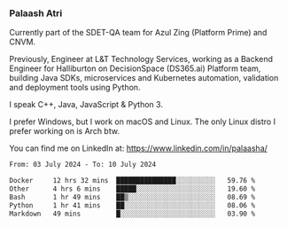 ### Palaash Atri

Currently part of the SDET-QA team for Azul Zing (Platform Prime) and CNVM. 

Previously, Engineer at L&T Technology Services, working as a Backend Engineer for Halliburton on DecisionSpace (DS365.ai) Platform team, building Java SDKs, microservices and Kubernetes automation, validation and deployment tools using Python.

I speak C++, Java, JavaScript & Python 3.

I prefer Windows, but I work on macOS and Linux. The only Linux distro I prefer working on is Arch btw.

You can find me on LinkedIn at: https://www.linkedin.com/in/palaasha/

<!--START_SECTION:waka-->

```txt
From: 03 July 2024 - To: 10 July 2024

Docker     12 hrs 32 mins  ███████████████░░░░░░░░░░   59.76 %
Other      4 hrs 6 mins    █████░░░░░░░░░░░░░░░░░░░░   19.60 %
Bash       1 hr 49 mins    ██▒░░░░░░░░░░░░░░░░░░░░░░   08.69 %
Python     1 hr 41 mins    ██░░░░░░░░░░░░░░░░░░░░░░░   08.06 %
Markdown   49 mins         █░░░░░░░░░░░░░░░░░░░░░░░░   03.90 %
```

<!--END_SECTION:waka-->
